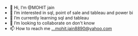 - 👋 Hi, I’m @MOHIT jain 
- 👀 I’m interested in sql,  point of sale and tableau and power bi 
- 🌱 I’m currently learning sql and tableau 
- 💞️ I’m looking to collaborate on don't know 
- 📫 How to reach me ...mohit.jain8890@yahoo.com

<!---
MOHIT0718/MOHIT0718 is a ✨ special ✨ repository because its `README.md` (this file) appears on your GitHub profile.
You can click the Preview link to take a look at your changes.
--->
